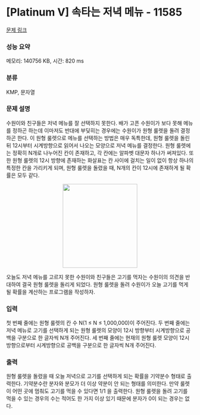 # [Platinum V] 속타는 저녁 메뉴 - 11585 

[문제 링크](https://www.acmicpc.net/problem/11585) 

### 성능 요약

메모리: 140756 KB, 시간: 820 ms

### 분류

KMP, 문자열

### 문제 설명

<p>수원이와 친구들은 저녁 메뉴를 잘 선택하지 못한다. 배가 고픈 수원이가 보다 못해 메뉴를 정하곤 하는데 이마저도 반대에 부딪히는 경우에는 수원이가 원형 룰렛을 돌려 결정하곤 한다. 이 원형 룰렛으로 메뉴를 선택하는 방법은 매우 독특한데, 원형 룰렛을 돌린 뒤 12시부터 시계방향으로 읽어서 나오는 모양으로 저녁 메뉴를 결정한다. 원형 룰렛에는 정확히 N개로 나누어진 칸이 존재하고, 각 칸에는 알파벳 대문자 하나가 써져있다. 또한 원형 룰렛의 12시 방향에 존재하는 화살표는 칸 사이에 걸치는 일이 없이 항상 하나의 특정한 칸을 가리키게 되며, 원형 룰렛을 돌렸을 때, N개의 칸이 12시에 존재하게 될 확률은 모두 같다.</p>

<p style="text-align:center"><img alt="" src="https://onlinejudgeimages.s3-ap-northeast-1.amazonaws.com/problem/11585/1.png" style="height:225px; width:200px"></p>

<p>오늘도 저녁 메뉴를 고르지 못한 수원이와 친구들은 고기를 먹자는 수원이의 의견을 반대하여 결국 원형 룰렛을 돌리게 되었다. 원형 룰렛을 돌려 수원이가 오늘 고기를 먹게 될 확률을 계산하는 프로그램을 작성하자.</p>

### 입력 

 <p>첫 번째 줄에는 원형 룰렛의 칸 수 N(1 ≤ N ≤ 1,000,000)이 주어진다. 두 번째 줄에는 저녁 메뉴로 고기를 선택하게 되는 원형 룰렛의 모양이 12시 방향부터 시계방향으로 공백을 구분으로 한 글자씩 N개 주어진다. 세 번째 줄에는 현재의 원형 룰렛 모양이 12시 방향으로부터 시계방향으로 공백을 구분으로 한 글자씩 N개 주어진다.</p>

### 출력 

 <p>원형 룰렛을 돌렸을 때 오늘 저녁으로 고기를 선택하게 되는 확률을 기약분수 형태로 출력한다. 기약분수란 분자와 분모가 더 이상 약분이 안 되는 형태를 의미한다. 만약 룰렛이 어떤 곳에 멈춰도 고기를 먹을 수 있다면 1/1 을 출력한다. 원형 룰렛을 돌려 고기를 먹을 수 있는 경우의 수는 적어도 한 가지 이상 있기 때문에 분자가 0이 되는 경우는 없다.</p>

